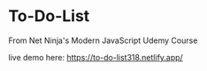 # To-Do-List

From Net Ninja's Modern JavaScript Udemy Course

live demo here: 
https://to-do-list318.netlify.app/

